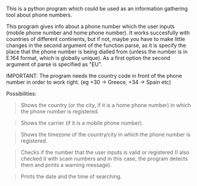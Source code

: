 This is a python program which could be used as an information gathering tool about phone numbers.

This program gives info about a phone number which the user inputs (mobile phone number and home phone number).
It works succesfully with countries of different continents, but if not, maybe you have to make little changes in the second argument of the function parse, as it is specify the place that the phone number is being dialled from (unless the number is in E.164 format, which is globally unique). As a first option the second argument of parse is specified as "EU". 



IMPORTANT: The program needs the country code in front of the phone number in order to work right. (eg +30 -> Greece, +34 -> Spain etc)


Possibilities:
> Shows the country (or the city, if it is a home phone number) in which the phone number is registered.

> Shows the carrier (if it is a mobile phone number).

> Shows the timezone of the country/city in which the phone number is registered.

> Checks if the number that the user inputs is valid or registered (I also checked it with scam numbers and in this case, the program detects them and prints a warning message).

> Prints the date and the time of searching.

